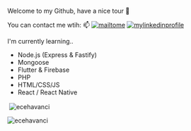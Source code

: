 Welcome to my Github, have a nice tour 👋

You can contact me wtih: 📫
[![mailtome](https://img.shields.io/badge/Gmail-D14836?style=for-the-badge&logo=gmail&logoColor=white)](mailto:ecehavanci@gmail.com)
[![mylinkedinprofile](https://img.shields.io/badge/LinkedIn-0077B5?style=for-the-badge&logo=linkedin&logoColor=white)](https://www.linkedin.com/in/ecehavanci)

I'm currently learning.. 
- Node.js (Express & Fastify)
- Mongoose
- Flutter & Firebase
- PHP
- HTML/CSS/JS
- React / React Native

<p>&nbsp;<img align="center" src="https://github-readme-stats.vercel.app/api?username=ecehavanci&show_icons=true&locale=en" alt="ecehavanci" /></p> <p><img align="center" src="https://github-readme-streak-stats.herokuapp.com/?user=ecehavanci&" alt="ecehavanci" /></p>

<!--
[![Top Langs](https://github-readme-stats.vercel.app/api/top-langs/?username=ecehavanci&theme=dracula)](https://github.com/ecehavanci/github-readme-stats)

**ecehavanci/ecehavanci** is a ✨ _special_ ✨ repository because its `README.md` (this file) appears on your GitHub profile.

Here are some ideas to get you started:

- 🔭 I’m currently working on ...
- 🌱 I’m currently learning ...
- 👯 I’m looking to collaborate on ...
- 🤔 I’m looking for help with ...
- 💬 Ask me about ...
- 📫 How to reach me: ...
- 😄 Pronouns: ...
- ⚡ Fun fact: ...
-->
